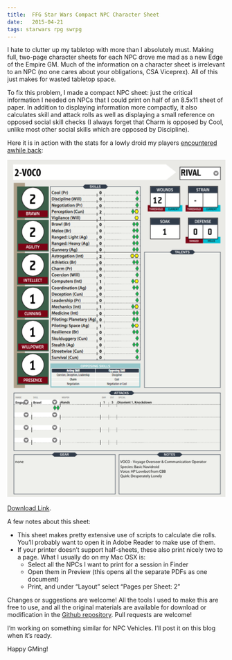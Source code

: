 ```yaml
---
title:  FFG Star Wars Compact NPC Character Sheet
date:   2015-04-21
tags: starwars rpg swrpg
---
```


I hate to clutter up my tabletop with more than I absolutely must. Making full, two-page character sheets for each NPC drove me mad as a new Edge of the Empire GM. Much of the information on a character sheet is irrelevant to an NPC (no one cares about your obligations, CSA Viceprex). All of this just makes for wasted tabletop space.

To fix this problem, I made a compact NPC sheet: just the critical information I needed on NPCs that I could print on half of an 8.5x11 sheet of paper. In addition to displaying information more compactly, it also calculates skill and attack rolls as well as displaying a small reference on opposed social skill checks (I always forget that Charm is opposed by Cool, unlike most other social skills which are opposed by Discipline).

Here it is in action with the stats for a lowly droid my players [encountered awhile back](https://never-tell-me-the-odds.obsidianportal.com/adventure-log/episode-v-crews-less-control):

![](/images/2015-04-21-npc-sheet.png)

[Download Link](https://github.com/citizenparker/EotE-NPC-Sheet/raw/master/NPC%20Sheet.pdf).

A few notes about this sheet:

* This sheet makes pretty extensive use of scripts to calculate die rolls. You’ll probably want to open it in Adobe Reader to make use of them.
* If your printer doesn’t support half-sheets, these also print nicely two to a page. What I usually do on my Mac OSX is:
  * Select all the NPCs I want to print for a session in Finder
  * Open them in Preview (this opens all the separate PDFs as one document)
  * Print, and under “Layout” select “Pages per Sheet: 2”

Changes or suggestions are welcome! All the tools I used to make this are free to use, and all the original materials are available for download or modification in the [Github repository](https://github.com/citizenparker/EotE-NPC-Sheet/). Pull requests are welcome!

I’m working on something similar for NPC Vehicles. I’ll post it on this blog when it’s ready.

Happy GMing!